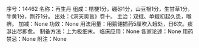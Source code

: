 序号：14462
名称：再生丹
组成：桔梗1分，硼砂1分，山豆根1分，生甘草1分，牛黄1分，荆芥1分。
出处：《洞天奥旨》卷十。
主治：双蛾、单蛾初起久患，喉痹。
加减：None
功效：None
用法用量：用鹅翎插药5厘吹入蛾处，日6次。痰涎出尽即愈。
制备方法：上为极细末。
临床应用：None
各家论述：None
用药禁忌：None
附注：None
